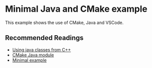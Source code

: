 # Minimal Java and CMake example

This example shows the use of CMake, Java and VSCode.

## Recommended Readings

- [Using java classes from C++](https://github.com/Kitware/CMake/tree/master/Tests/JavaJavah)
- [CMake Java module](https://cmake.org/cmake/help/v3.4/module/UseJava.html)
- [Minimal example](https://stackoverflow.com/questions/18985726/cmake-to-compile-java-code)